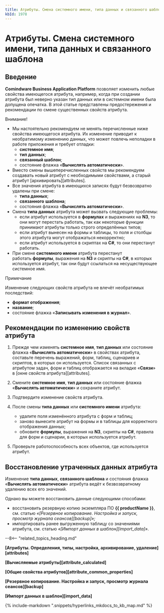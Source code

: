 ```yaml
---
title: Атрибуты. Смена системного имени, типа данных и связанного шаблона
kbId: 1978
---
```


# Атрибуты. Смена системного имени, типа данных и связанного шаблона

## Введение

**Comindware Business Applicatiоn Platform** позволяет изменить любые свойства имеющегося атрибута, например, когда при создании атрибута был неверно указан тип данных или в системном имени была допущена опечатка. В этой статье представлены предостережения и рекомендации по смене существенных свойств атрибута.

Внимание!

- Мы настоятельно рекомендуем не менять перечисленные ниже свойства имеющегося атрибута. Их изменение приводит к необратимому изменению данных, что может повлечь неполадки в работе приложения и требует отладки:
    - **системное имя**;
    - **тип данных**;
    - **связанный шаблон**;
    - состояние флажка «**Вычислять автоматически**».
- Вместо смены вышеперечисленных свойств мы рекомендуем создавать новый атрибут с необходимыми свойствами, а старый атрибут [архивировать][attributes].
- Все значения атрибута в имеющихся записях будут безвозвратно удалены при смене:
    - **типа данных**;
    - **связанного** **шаблона**;
    - состояния флажка «**Вычислять автоматически**».
- Смена **типа данных** атрибута может вызвать следующие проблемы:
    - если атрибут используется в **формулах** и выражениях на **N3**, то они могут перестать работать, так как некоторые функции принимают атрибуты только строго определённых типов;
    - если атрибут вынесен на формы и таблицы, то поля и столбцы этого атрибута могут отображаться некорректно;
    - если атрибут используется в скриптах на **C#**, то они перестанут работать.
- При смене **системного имени** атрибута перестанут работать **формулы**, выражения на **N3** и скрипты на **C#**, в которых используется атрибут, так они будут ссылаться на несуществующее системное имя.

Примечание

Изменение следующих свойств атрибута не влечёт необратимых последствий:

- **формат отображения**;
- **название**;
- состояние флажка «**Записывать изменения в журнал**».

## Рекомендации по изменению свойств атрибута

1. Прежде чем изменять **системное имя**, **тип данных** или состояние флажка «**Вычислять автоматически**» в свойствах атрибута, составьте перечень выражений, форм, таблиц, сценариев и скриптов, в которых он используется. Список связанных с атрибутом задач, форм и таблиц отображается на вкладке «**Связи**» в [окне свойств атрибута][attributes].
2. Смените **системное имя**, **тип данных** или состояние флажка «**Вычислять автоматически**» и сохраните атрибут.
3. Подтвердите изменение свойств атрибута.
4. После смены **типа данных** или **системного имени** атрибута:  

    - удалите поля изменённого атрибута с форм и таблиц;
    - заново вынесите атрибут на формы и в таблицы для корректного отображения данных;
    - обновите **формулы**, выражения на **N3**, скрипты на **C#**, правила для форм и сценарии, в которых используется атрибут.
5. Проверьте работоспособность всех объектов, где используется атрибут.

## Восстановление утраченных данных атрибута

Изменение **типа данных**, **связанного шаблона** и состояния флажка «**Вычислять автоматически**» атрибута ведёт к безвозвратному удалению всех его значений.

Однако вы можете восстановить данные следующими способами:

- восстановить резервную копию экземпляра ПО **{{ productName }}**, см. статью *«[Резервное копирование. Настройка и запуск, просмотр журнала сеансов][backup]»;*
- импортировать ранее выгруженную таблицу со значениями атрибута, см. статью *«[Импорт данных в шаблон][import_data]»*.

--8<-- "related_topics_heading.md"

**[Атрибуты. Определения, типы, настройка, архивирование, удаление][attributes]**

**[Вычисляемые атрибуты][attribute_calculated]**

**[Общие свойства атрибутов][attribute_common_properties]**

**[Резервное копирование. Настройка и запуск, просмотр журнала сеансов][backup]**

**[Импорт данных в шаблон][import_data]**



{% include-markdown ".snippets/hyperlinks_mkdocs_to_kb_map.md" %}
